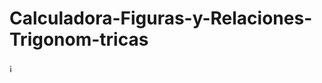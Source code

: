# Calculadora-Figuras-y-Relaciones-Trigonom-tricas
¡[](https://www.google.com/url?sa=i&url=https%3A%2F%2Fwww.educatodo.com.mx%2Fproducts%2Fsuper-figuras-geometricas%3Fsrsltid%3DAfmBOoq8KWpXrQH8qclhvVyeVLE4tG9SVud-i6glPRpptgb8VtJ2o5Zm&psig=AOvVaw1_nSg4KLgSwknh5GGQ6Thy&ust=1760627485185000&source=images&cd=vfe&opi=89978449&ved=0CBUQjRxqFwoTCMiHwtu-ppADFQAAAAAdAAAAABAX)
